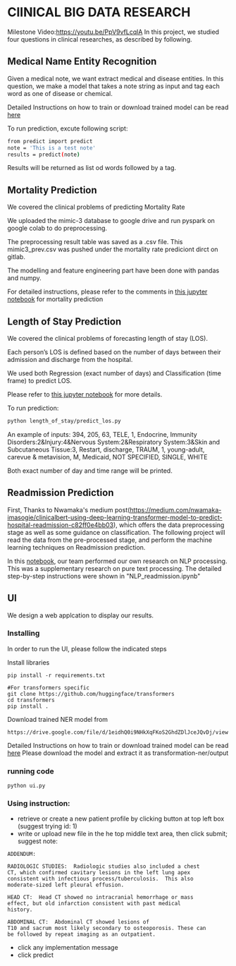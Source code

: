 # ClINICAL BIG DATA RESEARCH
Milestone Video:https://youtu.be/PpV9vfLcqlA
In this project, we studied four questions in clinical researches, as described by following.
## Medical Name Entity Recognition
Given a medical note, we want extract medical and disease entities. In this question, we make a model that takes a note string as input and tag each word as one of disease or chemical.

Detailed Instructions on how to train or download trained model can be read [here](https://csil-git1.cs.surrey.sfu.ca/britneyt/cmpt733-project/-/blob/master/transfermation-ner/README.md)

To run prediction, excute following script:
```bash
from predict import predict
note = 'This is a test note'
results = predict(note)
```
Results will be returned as list od words followed by a tag.


## Mortality Prediction
We covered the clinical problems of predicting Mortality Rate

We uploaded the mimic-3 database to google drive and run pyspark on google colab to do preprocessing.

The preprocessing result table was saved as a .csv file. This mimic3_prev.csv was pushed under the mortality rate prediciont dirct on gitlab.

The modelling and feature engineering part have been done with pandas and numpy.

For detailed instructions, please refer to the comments in [this jupyter notebook](https://csil-git1.cs.surrey.sfu.ca/britneyt/cmpt733-project/-/blob/master/mortality_prediction/Mortality_prediction.ipynb) for mortality prediction

## Length of Stay Prediction
We covered the clinical problems of forecasting length of stay (LOS).  

Each person’s LOS is defined based on the number of days between their admission and discharge from the hospital.

We used both Regression (exact number of days) and Classification (time frame) to predict LOS.

Please refer to [this jupyter notebook](https://csil-git1.cs.surrey.sfu.ca/britneyt/cmpt733-project/-/blob/master/length_of_stay/Predict_LOS.ipynb) for more details.

To run prediction:
```bash
python length_of_stay/predict_los.py
```
An example of inputs:
394, 205, 63, TELE, 1, Endocrine, Immunity Disorders:2&Injury:4&Nervous System:2&Respiratory System:3&Skin and Subcutaneous Tissue:3, 
Restart, discharge, TRAUM, 1, young-adult, carevue & metavision, M, Medicaid, NOT SPECIFIED, SINGLE, WHITE

Both exact number of day and time range will be printed.

## Readmission Prediction


First, Thanks to Nwamaka's medium post(https://medium.com/nwamaka-imasogie/clinicalbert-using-deep-learning-transformer-model-to-predict-hospital-readmission-c82ff0e4bb03), 
which offers the data preprocessing stage as well as some guidance on classification. The following project will read the data from the pre-processed stage, 
and perform the machine learning techniques on Readmission prediction.
 
In this [notebook](https://csil-git1.cs.surrey.sfu.ca/britneyt/cmpt733-project/-/blob/master/NLP_on_readmission/NLP_readmission.ipynb), our team performed our own research on NLP processing. This was a supplementary research on pure text processing.
The detailed step-by-step instructions were shown in "NLP_readmission.ipynb"


## UI
We design a web applcation to display our results.

### Installing
In order to run the UI, please follow the indicated steps

Install libraries
```
pip install -r requirements.txt

#For transformers specific
git clone https://github.com/huggingface/transformers
cd transformers
pip install .
```
Download trained NER model from 
```
https://drive.google.com/file/d/1eidhQ0i9NHkXqFKoS2GhdZDlJceJQvDj/view
```

Detailed Instructions on how to train or download trained model can be read [here](https://csil-git1.cs.surrey.sfu.ca/britneyt/cmpt733-project/-/blob/master/transfermation-ner/README.md)
Please download the model and extract it as transformation-ner/output
### running code

```
python ui.py

```

### Using instruction:
* retrieve or create a new patient profile by clicking button at top left box (suggest trying id: 1)
* write or upload new file in the he top middle text area, then click submit; suggest note:
```
ADDENDUM:

RADIOLOGIC STUDIES:  Radiologic studies also included a chest
CT, which confirmed cavitary lesions in the left lung apex
consistent with infectious process/tuberculosis.  This also
moderate-sized left pleural effusion.

HEAD CT:  Head CT showed no intracranial hemorrhage or mass
effect, but old infarction consistent with past medical
history.

ABDOMINAL CT:  Abdominal CT showed lesions of
T10 and sacrum most likely secondary to osteoporosis. These can
be followed by repeat imaging as an outpatient.

```
* click any implementation message
* click predict
